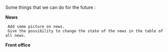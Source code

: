 Some things that we can do for the future :

**News** 
 
     Add some picture on news.
     Give the possibility to change the state of the news in the table of all news.
     
     
 **Front office** 
 
    